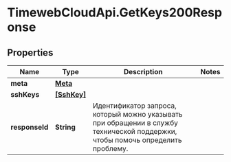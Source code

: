 # TimewebCloudApi.GetKeys200Response

## Properties

Name | Type | Description | Notes
------------ | ------------- | ------------- | -------------
**meta** | [**Meta**](Meta.md) |  | 
**sshKeys** | [**[SshKey]**](SshKey.md) |  | 
**responseId** | **String** | Идентификатор запроса, который можно указывать при обращении в службу технической поддержки, чтобы помочь определить проблему. | 


